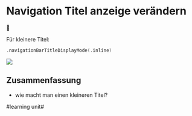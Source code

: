 # Navigation Titel anzeige verändern
🧭

Für kleinere Titel: 

```swift
.navigationBarTitleDisplayMode(.inline)
```

![][image-1]

## Zusammenfassung
- wie macht man einen kleineren Titel?

[image-1]:	assets/Bildschirmfoto%202022-07-29%20um%2011.32.12.png

#learning unit#